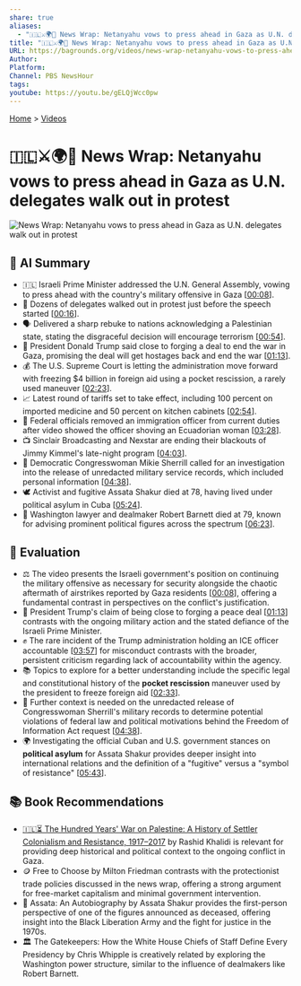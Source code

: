 ```yaml
---
share: true
aliases:
  - "🇮🇱⚔️🌍🚶 News Wrap: Netanyahu vows to press ahead in Gaza as U.N. delegates walk out in protest"
title: "🇮🇱⚔️🌍🚶 News Wrap: Netanyahu vows to press ahead in Gaza as U.N. delegates walk out in protest"
URL: https://bagrounds.org/videos/news-wrap-netanyahu-vows-to-press-ahead-in-gaza-as-un-delegates-walk-out-in-protest
Author:
Platform:
Channel: PBS NewsHour
tags:
youtube: https://youtu.be/gELQjWcc0pw
---
```

[Home](../index.md) > [Videos](./index.md)  
# 🇮🇱⚔️🌍🚶 News Wrap: Netanyahu vows to press ahead in Gaza as U.N. delegates walk out in protest  
![News Wrap: Netanyahu vows to press ahead in Gaza as U.N. delegates walk out in protest](https://youtu.be/gELQjWcc0pw)  
  
## 🤖 AI Summary  
* 🇮🇱 Israeli Prime Minister addressed the U.N. General Assembly, vowing to press ahead with the country's military offensive in Gaza \[[00:08](http://www.youtube.com/watch?v=gELQjWcc0pw&t=8)].  
* 🚶 Dozens of delegates walked out in protest just before the speech started \[[00:16](http://www.youtube.com/watch?v=gELQjWcc0pw&t=16)].  
* 🗣️ Delivered a sharp rebuke to nations acknowledging a Palestinian state, stating the disgraceful decision will encourage terrorism \[[00:54](http://www.youtube.com/watch?v=gELQjWcc0pw&t=54)].  
* 🎺 President Donald Trump said close to forging a deal to end the war in Gaza, promising the deal will get hostages back and end the war \[[01:13](http://www.youtube.com/watch?v=gELQjWcc0pw&t=73)].  
* 💰 The U.S. Supreme Court is letting the administration move forward with freezing $4 billion in foreign aid using a pocket rescission, a rarely used maneuver \[[02:23](http://www.youtube.com/watch?v=gELQjWcc0pw&t=143)].  
* 📈 Latest round of tariffs set to take effect, including 100 percent on imported medicine and 50 percent on kitchen cabinets \[[02:54](http://www.youtube.com/watch?v=gELQjWcc0pw&t=174)].  
* 👮 Federal officials removed an immigration officer from current duties after video showed the officer shoving an Ecuadorian woman \[[03:28](http://www.youtube.com/watch?v=gELQjWcc0pw&t=208)].  
* 📺 Sinclair Broadcasting and Nexstar are ending their blackouts of Jimmy Kimmel's late-night program \[[04:03](http://www.youtube.com/watch?v=gELQjWcc0pw&t=243)].  
* 🚨 Democratic Congresswoman Mikie Sherrill called for an investigation into the release of unredacted military service records, which included personal information \[[04:38](http://www.youtube.com/watch?v=gELQjWcc0pw&t=278)].  
* 🕊️ Activist and fugitive Assata Shakur died at 78, having lived under political asylum in Cuba \[[05:24](http://www.youtube.com/watch?v=gELQjWcc0pw&t=324)].  
* 💼 Washington lawyer and dealmaker Robert Barnett died at 79, known for advising prominent political figures across the spectrum \[[06:23](http://www.youtube.com/watch?v=gELQjWcc0pw&t=383)].  
  
## 🤔 Evaluation  
* ⚖️ The video presents the Israeli government's position on continuing the military offensive as necessary for security alongside the chaotic aftermath of airstrikes reported by Gaza residents \[[00:08](http://www.youtube.com/watch?v=gELQjWcc0pw&t=8)], offering a fundamental contrast in perspectives on the conflict's justification.  
* 🤝 President Trump's claim of being close to forging a peace deal \[[01:13](http://www.youtube.com/watch?v=gELQjWcc0pw&t=73)] contrasts with the ongoing military action and the stated defiance of the Israeli Prime Minister.  
* ✊ The rare incident of the Trump administration holding an ICE officer accountable \[[03:57](http://www.youtube.com/watch?v=gELQjWcc0pw&t=237)] for misconduct contrasts with the broader, persistent criticism regarding lack of accountability within the agency.  
* 📚 Topics to explore for a better understanding include the specific legal and constitutional history of the **pocket rescission** maneuver used by the president to freeze foreign aid \[[02:33](http://www.youtube.com/watch?v=gELQjWcc0pw&t=153)].  
* 📜 Further context is needed on the unredacted release of Congresswoman Sherrill's military records to determine potential violations of federal law and political motivations behind the Freedom of Information Act request \[[04:38](http://www.youtube.com/watch?v=gELQjWcc0pw&t=278)].  
* 🌍 Investigating the official Cuban and U.S. government stances on **political asylum** for Assata Shakur provides deeper insight into international relations and the definition of a "fugitive" versus a "symbol of resistance" \[[05:43](http://www.youtube.com/watch?v=gELQjWcc0pw&t=343)].  
  
## 📚 Book Recommendations  
* [🇮🇱⏳ The Hundred Years' War on Palestine: A History of Settler Colonialism and Resistance, 1917–2017](../books/the-hundred-years-war-on-palestine-a-history-of-settler-colonialism-and-resistance-1917-2017.md) by Rashid Khalidi is relevant for providing deep historical and political context to the ongoing conflict in Gaza.  
* 🪙 Free to Choose by Milton Friedman contrasts with the protectionist trade policies discussed in the news wrap, offering a strong argument for free-market capitalism and minimal government intervention.  
* 👤 Assata: An Autobiography by Assata Shakur provides the first-person perspective of one of the figures announced as deceased, offering insight into the Black Liberation Army and the fight for justice in the 1970s.  
* 🏛️ The Gatekeepers: How the White House Chiefs of Staff Define Every Presidency by Chris Whipple is creatively related by exploring the Washington power structure, similar to the influence of dealmakers like Robert Barnett.